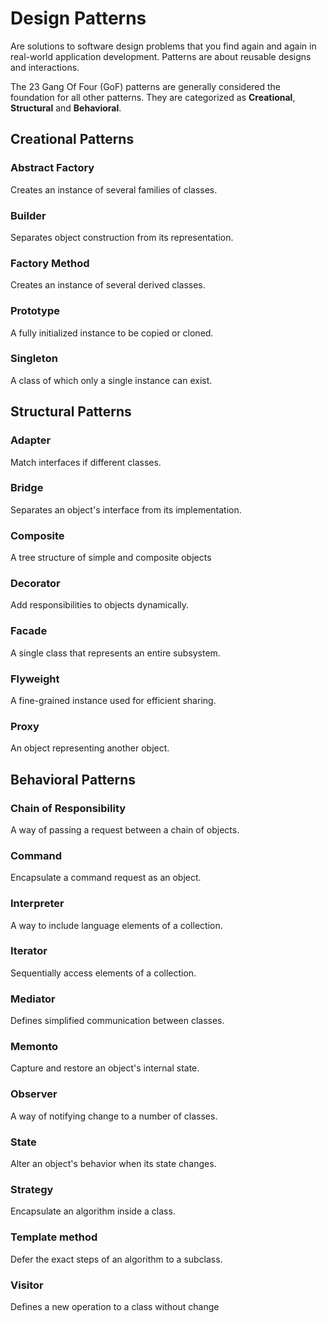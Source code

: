 # Design Patterns

Are solutions to software design problems that you find again and again in real-world application development. Patterns are about reusable designs and interactions.

The 23 Gang Of Four (GoF) patterns are generally considered the foundation for all other patterns. They are categorized as __Creational__, __Structural__ and __Behavioral__.

## Creational Patterns

### Abstract Factory

Creates an instance of several families of classes.

### Builder

Separates object construction from its representation.

### Factory Method

Creates an instance of several derived classes.

### Prototype

A fully initialized instance to be copied or cloned.

### Singleton

A class of which only a single instance can exist.

## Structural Patterns

### Adapter

Match interfaces if different classes.

### Bridge

Separates an object's interface from its implementation.

### Composite

A tree structure of simple and composite objects

### Decorator

Add responsibilities to objects dynamically.

### Facade

A single class that represents an entire subsystem.

### Flyweight

A fine-grained instance used for efficient sharing.

### Proxy

An object representing another object.

## Behavioral Patterns

### Chain of Responsibility

A way of passing a request between a chain of objects.

### Command

Encapsulate a command request as an object.

### Interpreter

A way to include language elements of a collection.

### Iterator

Sequentially access elements of a collection.

### Mediator

Defines simplified communication between classes.

### Memonto

Capture and restore an object's internal state.

### Observer

A way of notifying change to a number of classes.

### State

Alter an object's behavior when its state changes.

### Strategy

Encapsulate an algorithm inside a class.

### Template method

Defer the exact steps of an algorithm to a subclass.

### Visitor

Defines a new operation to a class without change